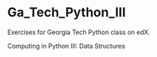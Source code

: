 # Ga_Tech_Python_III

Exercises for Georgia Tech Python class on edX. 

Computing in Python III: Data Structures
